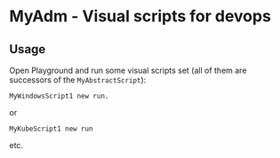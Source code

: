 # MyAdm - Visual scripts for devops## UsageOpen Playground and run some visual scripts set (all of them are successors of the `MyAbstractScript`):```MyWindowsScript1 new run.```or```MyKubeScript1 new run```etc.
